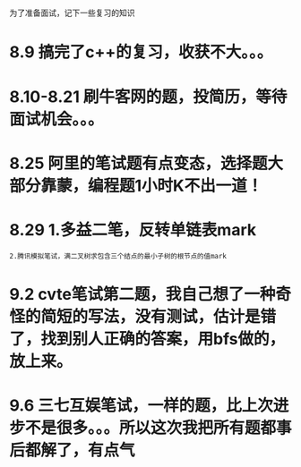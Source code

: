 ﻿# 
为了准备面试，记下一些复习的知识

# 8.9 搞完了c++的复习，收获不大。。。
# 8.10-8.21 刷牛客网的题，投简历，等待面试机会。。。
# 8.25 阿里的笔试题有点变态，选择题大部分靠蒙，编程题1小时K不出一道！
# 8.29 1.多益二笔，反转单链表mark
	2.腾讯模拟笔试，满二叉树求包含三个结点的最小子树的根节点的值mark
# 9.2 cvte笔试第二题，我自己想了一种奇怪的简短的写法，没有测试，估计是错了，找到别人正确的答案，用bfs做的，放上来。
# 9.6 三七互娱笔试，一样的题，比上次进步不是很多。。。所以这次我把所有题都事后都解了，有点气